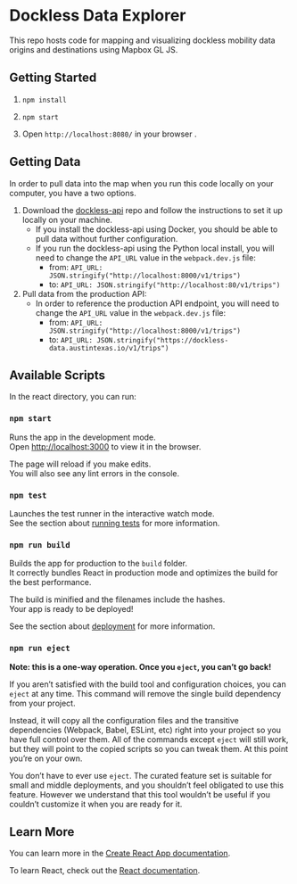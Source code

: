 # Dockless Data Explorer

This repo hosts code for mapping and visualizing dockless mobility data origins and destinations using Mapbox GL JS.

## Getting Started

1.  `npm install`

1.  `npm start`

1.  Open `http://localhost:8080/` in your browser .

## Getting Data

In order to pull data into the map when you run this code locally on your computer, you have a two options.

1.  Download the [dockless-api](https://github.com/cityofaustin/dockless-api) repo and follow the instructions to set it up locally on your machine.
    - If you install the dockless-api using Docker, you should be able to pull data without further configuration.
    - If you run the dockless-api using the Python local install, you will need to change the `API_URL` value in the `webpack.dev.js` file:
      - from: `API_URL: JSON.stringify("http://localhost:8000/v1/trips")`
      - to: `API_URL: JSON.stringify("http://localhost:80/v1/trips")`
2.  Pull data from the production API:
    - In order to reference the production API endpoint, you will need to change the `API_URL` value in the `webpack.dev.js` file:
      - from: `API_URL: JSON.stringify("http://localhost:8000/v1/trips")`
      - to: `API_URL: JSON.stringify("https://dockless-data.austintexas.io/v1/trips")`

## Available Scripts

In the react directory, you can run:

### `npm start`

Runs the app in the development mode.<br>
Open [http://localhost:3000](http://localhost:3000) to view it in the browser.

The page will reload if you make edits.<br>
You will also see any lint errors in the console.

### `npm test`

Launches the test runner in the interactive watch mode.<br>
See the section about [running tests](https://facebook.github.io/create-react-app/docs/running-tests) for more information.

### `npm run build`

Builds the app for production to the `build` folder.<br>
It correctly bundles React in production mode and optimizes the build for the best performance.

The build is minified and the filenames include the hashes.<br>
Your app is ready to be deployed!

See the section about [deployment](https://facebook.github.io/create-react-app/docs/deployment) for more information.

### `npm run eject`

**Note: this is a one-way operation. Once you `eject`, you can’t go back!**

If you aren’t satisfied with the build tool and configuration choices, you can `eject` at any time. This command will remove the single build dependency from your project.

Instead, it will copy all the configuration files and the transitive dependencies (Webpack, Babel, ESLint, etc) right into your project so you have full control over them. All of the commands except `eject` will still work, but they will point to the copied scripts so you can tweak them. At this point you’re on your own.

You don’t have to ever use `eject`. The curated feature set is suitable for small and middle deployments, and you shouldn’t feel obligated to use this feature. However we understand that this tool wouldn’t be useful if you couldn’t customize it when you are ready for it.

## Learn More

You can learn more in the [Create React App documentation](https://facebook.github.io/create-react-app/docs/getting-started).

To learn React, check out the [React documentation](https://reactjs.org/).
